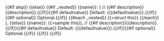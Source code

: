 {{#if skip}}
{{else}}
{{#if _nested}}
{{name}}: { // {{#if description}}{{description}}.{{/if}}{{#if defaultvalue}} Default: {{{defaultvalue}}}.{{/if}}{{#if optional}} Optional.{{/if}}
{{#each _nested}}
  {{>struct this}}
{{/each}}
},
{{else}}
{{name}}: {{>sample this}}, // {{#if description}}{{description}}.{{/if}}{{#if defaultvalue}} Default: {{{defaultvalue}}}.{{/if}}{{#if optional}} Optional.{{/if}}
{{/if}}
{{/if}}
